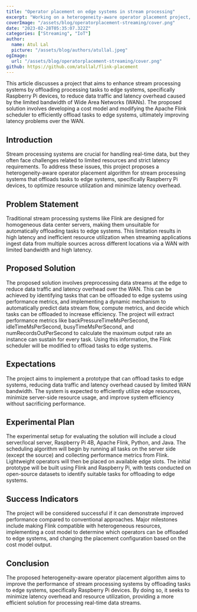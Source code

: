 ```yaml
---
title: "Operator placement on edge systems in stream processing"
excerpt: "Working on a heterogeneity-aware operator placement project, our team utilized Raspberry Pi devices and Apache Flink to optimize edge offloading for stream processing systems, reducing latency and data traffic while maximizing resource efficiency in real-time data processing."
coverImage: "/assets/blog/operatorplacement-streaming/cover.png"
date: "2023-02-28T05:35:07.322Z"
categories: ["Streaming", "IoT"]
author:
  name: Atul Lal
  picture: "/assets/blog/authors/atullal.jpeg"
ogImage:
  url: "/assets/blog/operatorplacement-streaming/cover.png"
github: https://github.com/atullal/flink-placement
---
```

This article discusses a project that aims to enhance stream processing systems by offloading processing tasks to edge systems, specifically Raspberry Pi devices, to reduce data traffic and latency overhead caused by the limited bandwidth of Wide Area Networks (WANs). The proposed solution involves developing a cost model and modifying the Apache Flink scheduler to efficiently offload tasks to edge systems, ultimately improving latency problems over the WAN.

## Introduction
Stream processing systems are crucial for handling real-time data, but they often face challenges related to limited resources and strict latency requirements. To address these issues, this project proposes a heterogeneity-aware operator placement algorithm for stream processing systems that offloads tasks to edge systems, specifically Raspberry Pi devices, to optimize resource utilization and minimize latency overhead.

## Problem Statement
Traditional stream processing systems like Flink are designed for homogeneous data center servers, making them unsuitable for automatically offloading tasks to edge systems. This limitation results in high latency and inefficient resource utilization when streaming applications ingest data from multiple sources across different locations via a WAN with limited bandwidth and high latency.

## Proposed Solution
The proposed solution involves preprocessing data streams at the edge to reduce data traffic and latency overhead over the WAN. This can be achieved by identifying tasks that can be offloaded to edge systems using performance metrics, and implementing a dynamic mechanism to automatically predict data stream flow, compute metrics, and decide which tasks can be offloaded to increase efficiency. The project will extract performance metrics like backPressureTimeMsPerSecond, idleTimeMsPerSecond, busyTimeMsPerSecond, and numRecordsOutPerSecond to calculate the maximum output rate an instance can sustain for every task. Using this information, the Flink scheduler will be modified to offload tasks to edge systems.

## Expectations
The project aims to implement a prototype that can offload tasks to edge systems, reducing data traffic and latency overhead caused by limited WAN bandwidth. The system is expected to efficiently utilize edge resources, minimize server-side resource usage, and improve system efficiency without sacrificing performance.

## Experimental Plan
The experimental setup for evaluating the solution will include a cloud server/local server, Raspberry Pi 4B, Apache Flink, Python, and Java. The scheduling algorithm will begin by running all tasks on the server side (except the source) and collecting performance metrics from Flink. Lightweight operators will then be placed on available edge slots. The initial prototype will be built using Flink and Raspberry Pi, with tests conducted on open-source datasets to identify suitable tasks for offloading to edge systems.

## Success Indicators
The project will be considered successful if it can demonstrate improved performance compared to conventional approaches. Major milestones include making Flink compatible with heterogeneous resources, implementing a cost model to determine which operators can be offloaded to edge systems, and changing the placement configuration based on the cost model output.

## Conclusion
The proposed heterogeneity-aware operator placement algorithm aims to improve the performance of stream processing systems by offloading tasks to edge systems, specifically Raspberry Pi devices. By doing so, it seeks to minimize latency overhead and resource utilization, providing a more efficient solution for processing real-time data streams.